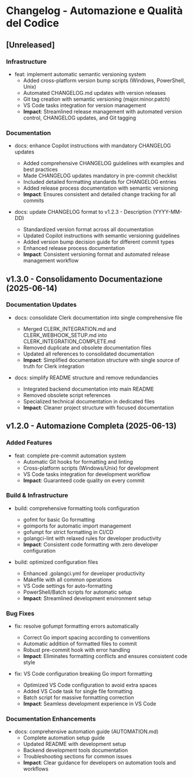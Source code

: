 # Changelog - Automazione e Qualità del Codice

## [Unreleased]

### Infrastructure

- feat: implement automatic semantic versioning system
  - Added cross-platform version bump scripts (Windows, PowerShell, Unix)
  - Automated CHANGELOG.md updates with version releases
  - Git tag creation with semantic versioning (major.minor.patch)
  - VS Code tasks integration for version management
  - **Impact**: Streamlined release management with automated version control, CHANGELOG updates, and Git tagging

### Documentation

- docs: enhance Copilot instructions with mandatory CHANGELOG updates
  - Added comprehensive CHANGELOG guidelines with examples and best practices
  - Made CHANGELOG updates mandatory in pre-commit checklist
  - Included detailed formatting standards for CHANGELOG entries
  - Added release process documentation with semantic versioning
  - **Impact**: Ensures consistent and detailed change tracking for all commits

- docs: update CHANGELOG format to v1.2.3 - Description (YYYY-MM-DD)
  - Standardized version format across all documentation
  - Updated Copilot instructions with semantic versioning guidelines
  - Added version bump decision guide for different commit types
  - Enhanced release process documentation
  - **Impact**: Consistent versioning format and automated release management workflow

## v1.3.0 - Consolidamento Documentazione (2025-06-14)

### Documentation Updates

- docs: consolidate Clerk documentation into single comprehensive file
  - Merged CLERK_INTEGRATION.md and CLERK_WEBHOOK_SETUP.md into CLERK_INTEGRATION_COMPLETE.md
  - Removed duplicate and obsolete documentation files
  - Updated all references to consolidated documentation
  - **Impact**: Simplified documentation structure with single source of truth for Clerk integration

- docs: simplify README structure and remove redundancies
  - Integrated backend documentation into main README
  - Removed obsolete script references
  - Specialized technical documentation in dedicated files
  - **Impact**: Cleaner project structure with focused documentation

## v1.2.0 - Automazione Completa (2025-06-13)

### Added Features

- feat: complete pre-commit automation system
  - Automatic Git hooks for formatting and linting
  - Cross-platform scripts (Windows/Unix) for development
  - VS Code tasks integration for development workflow
  - **Impact**: Guaranteed code quality on every commit

### Build & Infrastructure

- build: comprehensive formatting tools configuration
  - gofmt for basic Go formatting
  - goimports for automatic import management
  - gofumpt for strict formatting in CI/CD
  - golangci-lint with relaxed rules for developer productivity
  - **Impact**: Consistent code formatting with zero developer configuration

- build: optimized configuration files
  - Enhanced .golangci.yml for developer productivity
  - Makefile with all common operations
  - VS Code settings for auto-formatting
  - PowerShell/Batch scripts for automatic setup
  - **Impact**: Streamlined development environment setup

### Bug Fixes

- fix: resolve gofumpt formatting errors automatically
  - Correct Go import spacing according to conventions
  - Automatic addition of formatted files to commit
  - Robust pre-commit hook with error handling
  - **Impact**: Eliminates formatting conflicts and ensures consistent code style

- fix: VS Code configuration breaking Go import formatting
  - Optimized VS Code configuration to avoid extra spaces
  - Added VS Code task for single file formatting
  - Batch script for massive formatting correction
  - **Impact**: Seamless development experience in VS Code

### Documentation Enhancements

- docs: comprehensive automation guide (AUTOMATION.md)
  - Complete automation setup guide
  - Updated README with development setup
  - Backend development tools documentation
  - Troubleshooting sections for common issues
  - **Impact**: Clear guidance for developers on automation tools and workflows
